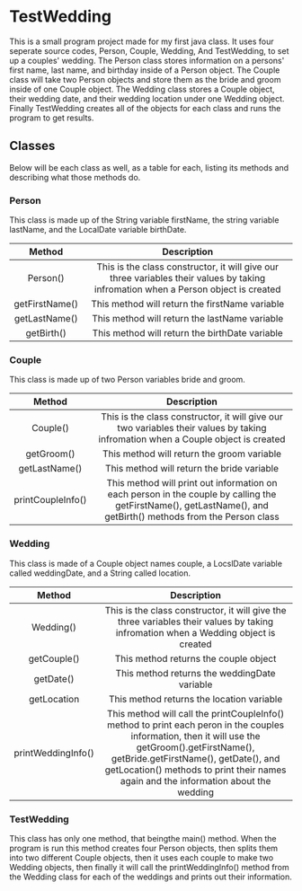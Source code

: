 # TestWedding
This is a small program project made for my first java class. It uses four seperate source codes, Person, Couple, Wedding, And TestWedding, to set up a couples' wedding. The Person class stores information on a persons' first name, last name, and birthday inside of a Person object. The Couple class will take two Person objects and store them as the bride and groom inside of one Couple object. The Wedding class stores a Couple object, their wedding date, and their wedding location under one Wedding object. Finally TestWedding creates all of the objects for each class and runs the program to get results.

## Classes
Below will be each class as well, as a table for each, listing its methods and describing what those methods do.

### Person
This class is made up of the String variable firstName, the string variable lastName, and the LocalDate variable birthDate.


| Method | Description |
|:---:|:---:|
| Person() | This is the class constructor, it will give our three variables their values by taking infromation when a Person object is created |
| getFirstName() | This method will return the firstName variable |
| getLastName() | This method will return the lastName variable |
| getBirth() | This method will return the birthDate variable |

### Couple
This class is made up of two Person variables bride and groom.

| Method | Description |
|:---:|:---:|
| Couple() | This is the class constructor, it will give our two variables their values by taking infromation when a Couple object is created |
| getGroom() | This method will return the groom variable |
| getLastName() | This method will return the bride variable |
| printCoupleInfo() | This method will print out information on each person in the couple by calling the getFirstName(), getLastName(), and getBirth() methods from the Person class|

### Wedding
This class is made of a Couple object names couple, a LocslDate variable called weddingDate, and a String called location.

| Method | Description |
|:---:|:---:|
| Wedding() | This is the class constructor, it will give the three variables their values by taking infromation when a Wedding object is created |
| getCouple() | This method returns the couple object |
| getDate() | This method returns the weddingDate variable |
| getLocation | This method returns the location variable |
| printWeddingInfo() | This method will call the printCoupleInfo() method to print each peron in the couples information, then it will use the getGroom().getFirstName(), getBride.getFirstName(), getDate(), and getLocation() methods to print their names again and the information about the wedding|

### TestWedding
This class has only one method, that beingthe main() method. When the program is run this method creates four Person objects, then splits them into two different Couple objects, then it uses each couple to make two Wedding objects, then finally it will call the printWeddingInfo() method from the Wedding class for each of the weddings and prints out their information.
